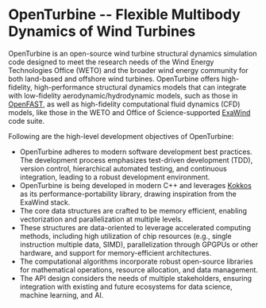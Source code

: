 # OpenTurbine -- Flexible Multibody Dynamics of Wind Turbines

OpenTurbine is an open-source wind turbine structural dynamics simulation
code designed to meet the research needs of the Wind Energy Technologies Office (WETO)
and the broader wind energy community for both land-based and offshore wind turbines.
OpenTurbine offers high-fidelity, high-performance structural dynamics
models that can integrate with low-fidelity aerodynamic/hydrodynamic models, such as those
in [OpenFAST](https://github.com/OpenFAST/openfast), as well as high-fidelity
computational fluid dynamics (CFD) models, like those in the WETO and Office
of Science-supported [ExaWind](https://github.com/Exawind) code suite.

Following are the high-level development objectives of OpenTurbine:
- OpenTurbine adheres to modern software development best practices. The
development process emphasizes test-driven development (TDD), version control,
hierarchical automated testing, and continuous integration, leading to a
robust development environment.
- OpenTurbine is being developed in modern C++ and leverages [Kokkos](https://github.com/kokkos/kokkos)
as its performance-portability library, drawing inspiration from the ExaWind stack.
- The core data structures are crafted to be memory efficient, enabling vectorization
and parallelization at multiple levels.
- These structures are data-oriented to leverage accelerated computing methods, including
high utilization of chip resources (e.g., single instruction multiple data, SIMD),
parallelization through GPGPUs or other hardware, and support for memory-efficient
architectures.
- The computational algorithms incorporate robust open-source libraries for
mathematical operations, resource allocation, and data management.
- The API design considers the needs of multiple stakeholders, ensuring
integration with existing and future ecosystems for data science, machine learning,
and AI.

```{tableofcontents}
```
